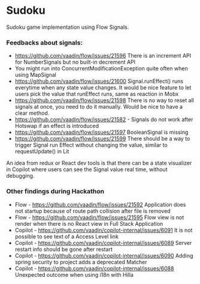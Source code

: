 # Sudoku

Sudoku game implementation using Flow Signals. 

### Feedbacks about signals:
 - https://github.com/vaadin/flow/issues/21596 There is an increment API for NumberSignals but no built-in decrement API
 - You might run into ConcurrentModificationException quite often when using MapSignal
 - https://github.com/vaadin/flow/issues/21600 Signal.runEffect() runs everytime when any state value changes. It would be nice feature to let users pick the value that runEffect runs, same as reaction in Mobx
 - https://github.com/vaadin/flow/issues/21598 There is no way to reset all signals at once, you need to do it manually. Would be nice to have a clear method.
 - https://github.com/vaadin/flow/issues/21582 - Signals do not work after Hotswap if an effect is introduced
 - https://github.com/vaadin/flow/issues/21597 BooleanSignal is missing 
 - https://github.com/vaadin/flow/issues/21599 There should be a way to trigger Signal run Effect without changing the value, similar to requestUpdate() in Lit


An idea from redux or React dev tools is that there can be a state visualizer in Copilot where users can see the Signal value real time, without debugging.


### Other findings during Hackathon
 - Flow -  https://github.com/vaadin/flow/issues/21592 Application does not startup because of route path collision after file is removed
 - Flow - https://github.com/vaadin/flow/issues/21595 Flow view is not render when there is no React view in Full Stack Application
 - Copilot - https://github.com/vaadin/copilot-internal/issues/6091 It is not possible to see text of a Access Level link
 - Copilot - https://github.com/vaadin/copilot-internal/issues/6089 Server restart info should be gone after restart
 - Copilot - https://github.com/vaadin/copilot-internal/issues/6090 Adding spring security to project adds a deprecated Matcher
 - Copilot - https://github.com/vaadin/copilot-internal/issues/6088  Unexpected outcome when using i18n with Hilla